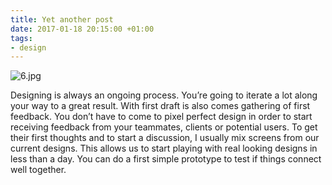 ```yaml
---
title: Yet another post
date: 2017-01-18 20:15:00 +01:00
tags:
- design
---
```


![6.jpg](/uploads/6.jpg)

Designing is always an ongoing process. You’re going to iterate a lot along your way to a great result. With first draft is also comes gathering of first feedback. You don’t have to come to pixel perfect design in order to start receiving feedback from your teammates, clients or potential users. To get their first thoughts and to start a discussion, I usually mix screens from our current designs. This allows us to start playing with real looking designs in less than a day. You can do a first simple prototype to test if things connect well together.
